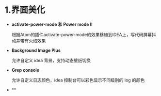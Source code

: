 # 1.界面美化

- **activate-power-mode 和 Power mode II**
  
    根据Atom的插件activate-power-mode的效果移植到IDEA上，写代码屏幕抖动并带有火焰效果

- **Background Image Plus**

    允许自定义 idea 背景，支持动态壁纸切换

- **Grep console**
  
    允许自定义日志颜色，idea 控制台可以彩色显示不同级别的 log 的颜色

- **
